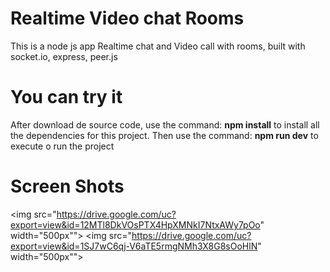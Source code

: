 # Realtime Video chat Rooms
This is a node js app Realtime chat and Video call with rooms, built with socket.io, express, peer.js

# You can try it
After download de source code, use the command: **npm install** to install all the dependencies for this project. Then use the command: **npm run dev** to execute o run the project

# Screen Shots
<img src="https://drive.google.com/uc?export=view&id=12MTl8DkVOsPTX4HpXMNkI7NtxAWy7pOo" width="500px"">
<img src="https://drive.google.com/uc?export=view&id=1SJ7wC6qj-V6aTE5rmgNMh3X8G8sOoHlN" width="500px"">
